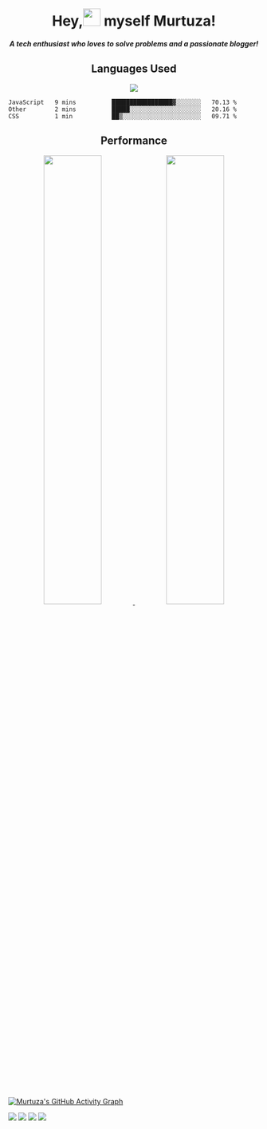 <h1 align="center">Hey,<img src="https://github.com/TheDudeThatCode/TheDudeThatCode/blob/master/Assets/Hi.gif" width="35px">&nbsp;myself Murtuza!</h1>
<h4 align='center'><i>A tech enthusiast who loves to solve problems and a passionate blogger!</i></h4>


<h2 align='center'>Languages Used</h2>

<p align='center'><a href="https://github.com/murtuzaalisurti">
  <img src="https://github-readme-stats.vercel.app/api/top-langs/?username=murtuzaalisurti&theme=dark&layout=compact&langs_count=10" />
</a></p>

<!--START_SECTION:waka-->
```text
JavaScript   9 mins          █████████████████▓░░░░░░░   70.13 % 
Other        2 mins          █████░░░░░░░░░░░░░░░░░░░░   20.16 % 
CSS          1 min           ██▒░░░░░░░░░░░░░░░░░░░░░░   09.71 % 
```
<!--END_SECTION:waka-->

<h2 align='center'>Performance</h2>

<p align='center'><a href="https://github.com/murtuzaalisurti">
  <img width="48%" src="https://github-readme-stats.vercel.app/api?username=murtuzaalisurti&theme=dark&show_icons=true" />
  <img width="48%" src="https://github-readme-streak-stats.herokuapp.com?user=murtuzaalisurti&theme=black-ice" />
</a></p>

[![Murtuza's GitHub Activity Graph](https://activity-graph.herokuapp.com/graph?username=murtuzaalisurti&theme=react-dark)](https://github.com/murtuzaalisurti)

[![](https://komarev.com/ghpvc/?username=murtuzaalisurti&color=blueviolet&label=Visits)](https://github.com/murtuzaalisurti)
[<img src="https://img.shields.io/static/v1?label=&message=Portfolio&color=red&logo=web">](https://murtuzaalisurti.github.io)
[<img src="https://img.shields.io/static/v1?label=&message=Twitter&color=ffffff&logo=twitter">](https://twitter.com/murtuza_surti)
[<img src="https://img.shields.io/static/v1?label=&message=Codepen&color=blueviolet&logo=codepen">](https://codepen.io/seekertruth)

